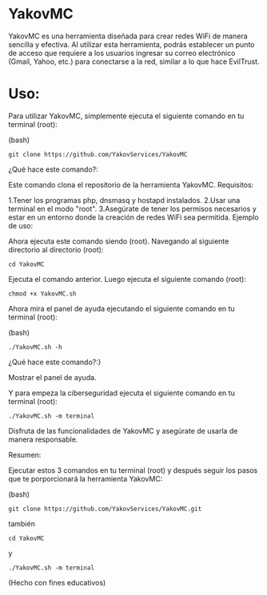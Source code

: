 # YakovMC

YakovMC es una herramienta diseñada para crear redes WiFi de manera sencilla y efectiva. Al utilizar esta herramienta, podrás establecer un punto de acceso que requiere a los usuarios ingresar su correo electrónico (Gmail, Yahoo, etc.) para conectarse a la red, similar a lo que hace EvilTrust.

# Uso:

Para utilizar YakovMC, simplemente ejecuta el siguiente comando en tu terminal (root):

  (bash)

    git clone https://github.com/YakovServices/YakovMC

¿Qué hace este comando?:

Este comando clona el repositorio de la herramienta YakovMC.
Requisitos:

1.Tener los programas php, dnsmasq y hostapd instalados.
2.Usar una terminal en el modo "root".
3.Asegúrate de tener los permisos necesarios y estar en un entorno donde la creación de redes WiFi sea permitida.
Ejemplo de uso:

Ahora ejecuta este comando siendo (root).
Navegando al siguiente directorio al directorio (root):

    cd YakovMC

Ejecuta el comando anterior.
Luego ejecuta el siguiente comando (root):

    chmod +x YakovMC.sh

Ahora mira el panel de ayuda ejecutando el siguiente comando en tu terminal (root):

  (bash)

    ./YakovMC.sh -h

¿Qué hace este comando?:}

Mostrar el panel de ayuda.



Y para empeza la ciberseguridad ejecuta el siguiente comando en tu terminal (root):


    ./YakovMC.sh -m terminal


Disfruta de las funcionalidades de YakovMC y asegúrate de usarla de manera responsable.





Resumen:

Ejecutar estos 3 comandos en tu terminal (root) y después seguir los pasos que te porporcionará  la herramienta YakovMC:

(bash)


    git clone https://github.com/YakovServices/YakovMC.git
    
también

    cd YakovMC

y

    ./YakovMC.sh -m terminal


(Hecho con fines educativos)
